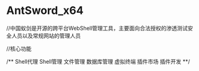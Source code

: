 # AntSword_x64

//中国蚁剑是开源的跨平台WebShell管理工具，主要面向合法授权的渗透测试安全人员以及常规网站的管理人员

//核心功能

/**
Shell代理
Shell管理
文件管理
数据库管理
虚拟终端
插件市场
插件开发
**/

